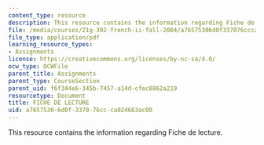 ```yaml
---
content_type: resource
description: This resource contains the information regarding Fiche de lecture.
file: /media/courses/21g-302-french-ii-fall-2004/a76575306d0f337076ccca024663ac00_MIT21G_302_F04_lecture_U.pdf
file_type: application/pdf
learning_resource_types:
- Assignments
license: https://creativecommons.org/licenses/by-nc-sa/4.0/
ocw_type: OCWFile
parent_title: Assignments
parent_type: CourseSection
parent_uid: f6f344e6-345b-7457-a14d-cfec8862a219
resourcetype: Document
title: FICHE DE LECTURE
uid: a7657530-6d0f-3370-76cc-ca024663ac00
---
```

This resource contains the information regarding Fiche de lecture.